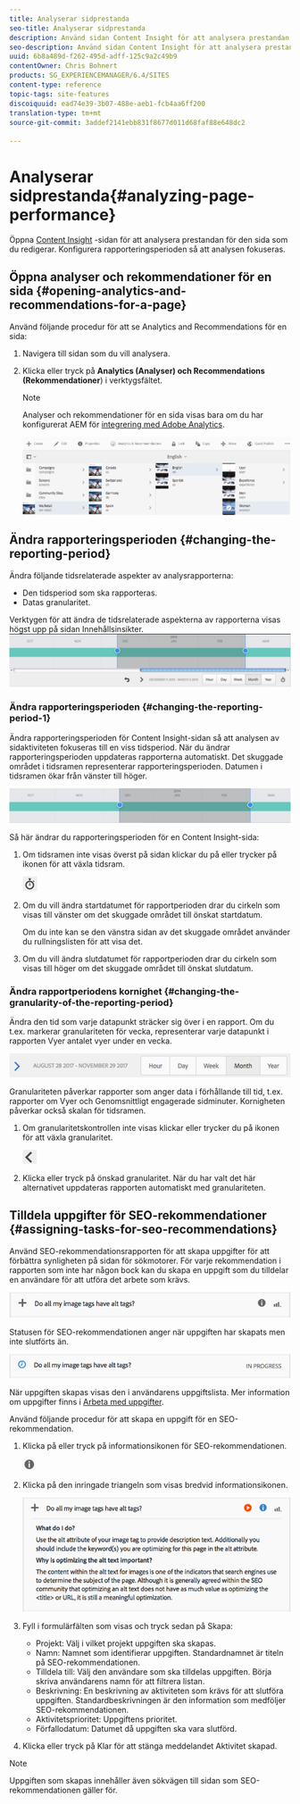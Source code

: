 ```yaml
---
title: Analyserar sidprestanda
seo-title: Analyserar sidprestanda
description: Använd sidan Content Insight för att analysera prestandan för sidan som du redigerar
seo-description: Använd sidan Content Insight för att analysera prestandan för sidan som du redigerar
uuid: 6b8a489d-f262-495d-adff-125c9a2c49b9
contentOwner: Chris Bohnert
products: SG_EXPERIENCEMANAGER/6.4/SITES
content-type: reference
topic-tags: site-features
discoiquuid: ead74e39-3b07-488e-aeb1-fcb4aa6ff200
translation-type: tm+mt
source-git-commit: 3addef2141ebb831f8677d011d68faf88e648dc2

---
```



# Analyserar sidprestanda{#analyzing-page-performance}

Öppna [Content Insight](/help/sites-authoring/content-insights.md) -sidan för att analysera prestandan för den sida som du redigerar. Konfigurera rapporteringsperioden så att analysen fokuseras.

## Öppna analyser och rekommendationer för en sida {#opening-analytics-and-recommendations-for-a-page}

Använd följande procedur för att se Analytics and Recommendations för en sida:

1. Navigera till sidan som du vill analysera.
1. Klicka eller tryck på **Analytics (Analyser) och Recommendations (Rekommendationer**) i verktygsfältet.

   >[!NOTE]
   >
   >Analyser och rekommendationer för en sida visas bara om du har konfigurerat AEM för [integrering med Adobe Analytics](/help/sites-administering/adobeanalytics-connect.md).

   ![screen_shot_2017-11-29at135651](assets/screen_shot_2017-11-29at135651.png)

## Ändra rapporteringsperioden {#changing-the-reporting-period}

Ändra följande tidsrelaterade aspekter av analysrapporterna:

* Den tidsperiod som ska rapporteras.
* Datas granularitet.

Verktygen för att ändra de tidsrelaterade aspekterna av rapporterna visas högst upp på sidan Innehållsinsikter. ![chlimage_1-249](assets/chlimage_1-249.png)

### Ändra rapporteringsperioden {#changing-the-reporting-period-1}

Ändra rapporteringsperioden för Content Insight-sidan så att analysen av sidaktiviteten fokuseras till en viss tidsperiod. När du ändrar rapporteringsperioden uppdateras rapporterna automatiskt. Det skuggade området i tidsramen representerar rapporteringsperioden. Datumen i tidsramen ökar från vänster till höger.

![chlimage_1-250](assets/chlimage_1-250.png)

Så här ändrar du rapporteringsperioden för en Content Insight-sida:

1. Om tidsramen inte visas överst på sidan klickar du på eller trycker på ikonen för att växla tidsram.

   ![](do-not-localize/chlimage_1-22.png)

1. Om du vill ändra startdatumet för rapportperioden drar du cirkeln som visas till vänster om det skuggade området till önskat startdatum.

   Om du inte kan se den vänstra sidan av det skuggade området använder du rullningslisten för att visa det.

1. Om du vill ändra slutdatumet för rapportperioden drar du cirkeln som visas till höger om det skuggade området till önskat slutdatum.

### Ändra rapportperiodens kornighet {#changing-the-granularity-of-the-reporting-period}

Ändra den tid som varje datapunkt sträcker sig över i en rapport. Om du t.ex. markerar granulariteten för vecka, representerar varje datapunkt i rapporten Vyer antalet vyer under en vecka.

![screen_shot_2017-11-29at141001](assets/screen_shot_2017-11-29at141001.png)

Granulariteten påverkar rapporter som anger data i förhållande till tid, t.ex. rapporter om Vyer och Genomsnittligt engagerade sidminuter. Kornigheten påverkar också skalan för tidsramen.

1. Om granularitetskontrollen inte visas klickar eller trycker du på ikonen för att växla granularitet.

   ![chlimage_1-251](assets/chlimage_1-251.png)

1. Klicka eller tryck på önskad granularitet. När du har valt det här alternativet uppdateras rapporten automatiskt med granulariteten.

## Tilldela uppgifter för SEO-rekommendationer {#assigning-tasks-for-seo-recommendations}

Använd SEO-rekommendationsrapporten för att skapa uppgifter för att förbättra synligheten på sidan för sökmotorer. För varje rekommendation i rapporten som inte har någon bock kan du skapa en uppgift som du tilldelar en användare för att utföra det arbete som krävs.

![chlimage_1-252](assets/chlimage_1-252.png)

Statusen för SEO-rekommendationen anger när uppgiften har skapats men inte slutförts än.

![chlimage_1-253](assets/chlimage_1-253.png)

När uppgiften skapas visas den i användarens uppgiftslista. Mer information om uppgifter finns i [Arbeta med uppgifter](/help/sites-authoring/task-content.md).

Använd följande procedur för att skapa en uppgift för en SEO-rekommendation.

1. Klicka på eller tryck på informationsikonen för SEO-rekommendationen.

   ![](do-not-localize/chlimage_1-23.png)

1. Klicka på den inringade triangeln som visas bredvid informationsikonen.

   ![chlimage_1-254](assets/chlimage_1-254.png)

1. Fyll i formulärfälten som visas och tryck sedan på Skapa:

   * Projekt: Välj i vilket projekt uppgiften ska skapas.
   * Namn: Namnet som identifierar uppgiften. Standardnamnet är titeln på SEO-rekommendationen.
   * Tilldela till: Välj den användare som ska tilldelas uppgiften. Börja skriva användarens namn för att filtrera listan.
   * Beskrivning: En beskrivning av aktiviteten som krävs för att slutföra uppgiften. Standardbeskrivningen är den information som medföljer SEO-rekommendationen.
   * Aktivitetsprioritet: Uppgiftens prioritet.
   * Förfallodatum: Datumet då uppgiften ska vara slutförd.

1. Klicka eller tryck på Klar för att stänga meddelandet Aktivitet skapad.

>[!NOTE]
>
> Uppgiften som skapas innehåller även sökvägen till sidan som SEO-rekommendationen gäller för.